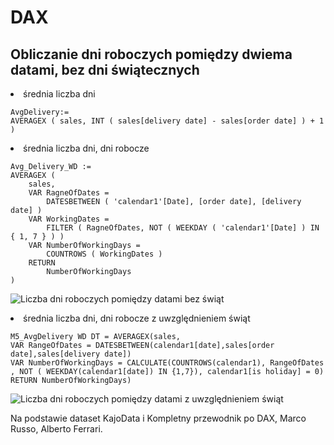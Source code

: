 # DAX
## Obliczanie dni roboczych pomiędzy dwiema datami, bez dni świątecznych
<li> średnia liczba dni

```
AvgDelivery:=
AVERAGEX ( sales, INT ( sales[delivery date] - sales[order date] ) + 1 )
```

<li> średnia liczba dni, dni robocze
    
```
Avg_Delivery_WD :=
AVERAGEX (
    sales,
    VAR RagneOfDates =
        DATESBETWEEN ( 'calendar1'[Date], [order date], [delivery date] )
    VAR WorkingDates =
        FILTER ( RagneOfDates, NOT ( WEEKDAY ( 'calendar1'[Date] ) IN { 1, 7 } ) )
    VAR NumberOfWorkingDays =
        COUNTROWS ( WorkingDates )
    RETURN
        NumberOfWorkingDays
)
```


![Liczba dni roboczych pomiędzy datami bez świąt](https://github.com/user-attachments/assets/d39c2b7a-5b6a-4c92-89b0-f969c989174b)

<li> średnia liczba dni, dni robocze z uwzględnieniem świąt
    
```
M5_AvgDelivery WD DT = AVERAGEX(sales,
VAR RangeOfDates = DATESBETWEEN(calendar1[date],sales[order date],sales[delivery date])
VAR NumberOfWorkingDays = CALCULATE(COUNTROWS(calendar1), RangeOfDates , NOT ( WEEKDAY(calendar1[date]) IN {1,7}), calendar1[is holiday] = 0)
RETURN NumberOfWorkingDays)
```

![Liczba dni roboczych pomiędzy datami z uwzględnieniem świąt](https://github.com/user-attachments/assets/98eaf19c-a7c5-4c72-bd97-e9613b5604e0)


Na podstawie dataset KajoData i Kompletny przewodnik po DAX, Marco Russo, Alberto Ferrari.
